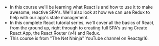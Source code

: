 - In this course we'll be learning what React is and how to use it to make awesome, reactive SPA's. We'll also look at how we can use Redux to help with our app's state management.
- In this complete React tutorial series, we'll cover all the basics of React, from the ground up, right through to creating full SPA's using Create React App, the React Router (v4) and Redux.
- This course is from "The Net Nninja" YouTube channel on React@16.

